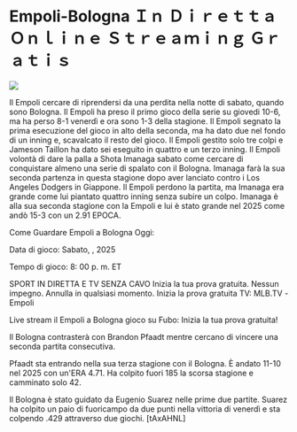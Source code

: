 # Empoli-Bologna Ｉｎ Ｄｉｒｅｔｔａ Ｏｎｌｉｎｅ Ｓｔｒｅａｍｉｎｇ Ｇｒａｔｉｓ  
  
  
[![](https://i.imgur.com/qSNzIqt.png)](https://movie.rssnews.media/mSMhtyHoL.php)  
  
Il Empoli cercare di riprendersi da una perdita nella notte di sabato, quando sono Bologna. Il Empoli ha preso il primo gioco della serie su giovedi 10-6, ma ha perso 8-1 venerdì e ora sono 1-3 della stagione. Il Empoli segnato la prima esecuzione del gioco in alto della seconda, ma ha dato due nel fondo di un inning e, scavalcato il resto del gioco. Il Empoli gestito solo tre colpi e Jameson Taillon ha dato sei eseguito in quattro e un terzo inning. Il Empoli volontà di dare la palla a Shota Imanaga sabato come cercare di conquistare almeno una serie di spalato con il Bologna. Imanaga farà la sua seconda partenza in questa stagione dopo aver lanciato contro i Los Angeles Dodgers in Giappone. Il Empoli perdono la partita, ma Imanaga era grande come lui piantato quattro inning senza subire un colpo. Imanaga è alla sua seconda stagione con la Empoli e lui è stato grande nel 2025 come andò 15-3 con un 2.91 EPOCA.

Come Guardare Empoli a Bologna Oggi:

Data di gioco: Sabato, , 2025

Tempo di gioco: 8: 00 p. m. ET

SPORT IN DIRETTA E TV SENZA CAVO
Inizia la tua prova gratuita. Nessun impegno. Annulla in qualsiasi momento.
Inizia la prova gratuita
TV: MLB.TV -Empoli

Live stream il Empoli a Bologna gioco su Fubo: Inizia la tua prova gratuita!

Il Bologna contrasterà con Brandon Pfaadt mentre cercano di vincere una seconda partita consecutiva.

Pfaadt sta entrando nella sua terza stagione con il Bologna. È andato 11-10 nel 2025 con un'ERA 4.71. Ha colpito fuori 185 la scorsa stagione e camminato solo 42.

Il Bologna è stato guidato da Eugenio Suarez nelle prime due partite. Suarez ha colpito un paio di fuoricampo da due punti nella vittoria di venerdì e sta colpendo .429 attraverso due giochi. [tAxAHNL]